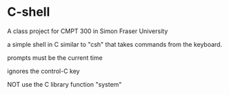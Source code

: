 # C-shell
A class project for CMPT 300 in Simon Fraser University

a simple shell in C similar to "csh" that takes commands from the keyboard.

prompts must be the current time

ignores the control-C key

NOT use the C library function "system"
